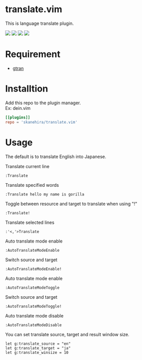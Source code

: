# translate.vim
This is language translate plugin.

![](https://i.imgur.com/cjHW4ks.gif)
![](https://i.imgur.com/P0AJJBJ.gif)
![](https://i.imgur.com/maB2QXI.gif)
![](https://i.imgur.com/ezLCrSG.gif)

# Requirement
- [gtran](https://github.com/skanehira/gtran)

# Installtion
Add this repo to the plugin manager.  
Ex: dein.vim

```toml
[[plugins]]
repo = 'skanehira/translate.vim'
```

# Usage
The default is to translate English into Japanese.

Translate current line
```vim
:Translate
```

Translate specified words
```vim
:Translate hello my name is gorilla
```

Toggle between resource and target to translate when using "!"
```vim
:Translate!
```

Translate selected lines
```vim
:'<,'>Translate
```

Auto translate mode enable
```vim
:AutoTranslateModeEnable
```

Switch source and target
```vim
:AutoTranslateModeEnable!
```

Auto translate mode enable
```vim
:AutoTranslateModeToggle
```

Switch source and target
```vim
:AutoTranslateModeToggle!
```

Auto translate mode disable
```vim
:AutoTranslateModeDisable
```

You can set translate source, target and result window size.
```vim
let g:translate_source = "en"
let g:translate_target = "ja"
let g:translate_winsize = 10
```
